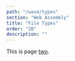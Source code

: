 ```yaml
---
path: "/wasm/types"
section: "Web Assembly"
title: "File Types"
order: "2B"
description: ""
---
```


This is page [two](https://en.wikipedia.org/wiki/2).
